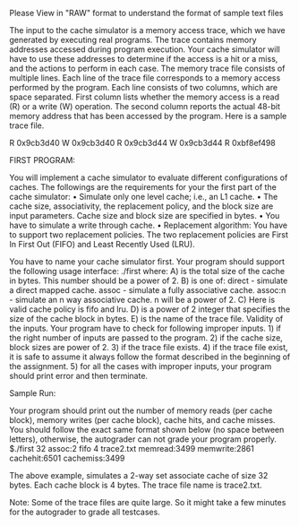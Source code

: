 Please View in "RAW" format to understand the format of sample text files


The input to the cache simulator is a memory access trace, which we have generated by
executing real programs. The trace contains memory addresses accessed during program
execution. Your cache simulator will have to use these addresses to determine if the access
is a hit or a miss, and the actions to perform in each case. The memory trace file consists
of multiple lines. Each line of the trace file corresponds to a memory access performed by
the program. Each line consists of two columns, which are space separated. First column
lists whether the memory access is a read (R) or a write (W) operation. The second column
reports the actual 48-bit memory address that has been accessed by the program.
Here is a sample trace file.

R 0x9cb3d40
W 0x9cb3d40
R 0x9cb3d44
W 0x9cb3d44
R 0xbf8ef498

FIRST PROGRAM:

You will implement a cache simulator to evaluate different configurations of caches. The
followings are the requirements for your the first part of the cache simulator:
• Simulate only one level cache; i.e., an L1 cache.
• The cache size, associativity, the replacement policy, and the block size are input
parameters. Cache size and block size are specified in bytes.
• You have to simulate a write through cache.
• Replacement algorithm: You have to support two replacement policies. The two replacement policies 
are First In First Out (FIFO) and Least Recently Used (LRU).

You have to name your cache simulator first. Your program should support the following usage interface: 
./first <cache size><associativity><cache policy><block size><trace file>
where:
A) <cache size>is the total size of the cache in bytes. This number should be a power of 2.
B) <associativity>is one of:
direct - simulate a direct mapped cache.
assoc - simulate a fully associative cache.
assoc:n - simulate an n way associative cache. n will be a power of 2.
C) <cache policy>Here is valid cache policy is fifo and lru.
D) <block size>is a power of 2 integer that specifies the size of the cache block in bytes.
E) <trace file>is the name of the trace file.
Validity of the inputs. Your program have to check for following improper inputs. 1) if
the right number of inputs are passed to the program. 2) if the cache size, block sizes are
power of 2. 3) if the trace file exists. 4) if the trace file exist, it is safe to assume it always
follow the format described in the beginning of the assignment. 5) for all the cases with
improper inputs, your program should print error and then terminate.


Sample Run:


Your program should print out the number of memory reads (per cache block), memory
writes (per cache block), cache hits, and cache misses. You should follow the exact same
format shown below (no space between letters), otherwise, the autograder can not grade
your program properly.
$./first 32 assoc:2 fifo 4 trace2.txt
memread:3499
memwrite:2861
cachehit:6501
cachemiss:3499

The above example, simulates a 2-way set associate cache of size 32 bytes. Each cache block
is 4 bytes. The trace file name is trace2.txt.

Note: Some of the trace files are quite large. So it might take a few minutes for the
autograder to grade all testcases.
  
  
  
  
  
  
  
